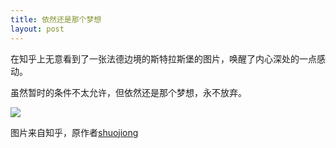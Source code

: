 ```yaml
---
title: 依然还是那个梦想
layout: post
---
```


在知乎上无意看到了一张法德边境的斯特拉斯堡的图片，唤醒了内心深处的一点感动。

虽然暂时的条件不太允许，但依然还是那个梦想，永不放弃。

![](http://pic1.zhimg.com/26fbece4923e7d821fff420dda651748_b.jpg)

图片来自知乎，原作者[shuojiong](http://www.zhihu.com/people/shuojiong)

